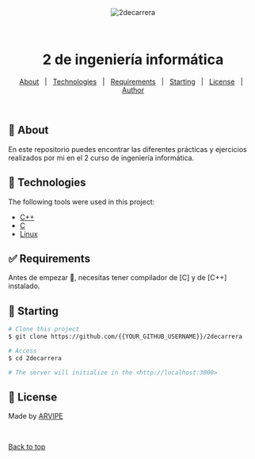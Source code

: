 <div align="center" id="top"> 
  <img src="./.github/app.gif" alt="2decarrera" />

  &#xa0;

  <!-- <a href="https://2decarrera.netlify.app">Demo</a> -->
</div>

<h1 align="center">2 de ingeniería informática</h1>


<!-- Status -->

<!-- <h4 align="center"> 
	🚧  2decarrera 🚀 Under construction...  🚧
</h4> 

<hr> -->

<p align="center">
  <a href="#dart-about">About</a> &#xa0; | &#xa0; 
  <a href="#rocket-technologies">Technologies</a> &#xa0; | &#xa0;
  <a href="#white_check_mark-requirements">Requirements</a> &#xa0; | &#xa0;
  <a href="#checkered_flag-starting">Starting</a> &#xa0; | &#xa0;
  <a href="#memo-license">License</a> &#xa0; | &#xa0;
  <a href="https://github.com/{{YOUR_GITHUB_USERNAME}}" target="_blank">Author</a>
</p>

<br>

## :dart: About ##

En este repositorio puedes encontrar las diferentes prácticas y ejercicios realizados por mi en el 2 curso de ingeniería informática.

## :rocket: Technologies ##

The following tools were used in this project:

- [C++](https://es.wikipedia.org/wiki/C%2B%2B)
- [C](https://es.wikipedia.org/wiki/C_(lenguaje_de_programaci%C3%B3n))
- [Linux](https://es.wikipedia.org/wiki/GNU/Linux)


## :white_check_mark: Requirements ##

Antes de empezar :checkered_flag:, necesitas tener compilador de [C] y de [C++] instalado.

## :checkered_flag: Starting ##

```bash
# Clone this project
$ git clone https://github.com/{{YOUR_GITHUB_USERNAME}}/2decarrera

# Access
$ cd 2decarrera

# The server will initialize in the <http://localhost:3000>
```

## :memo: License ##


Made by <a href="https://github.com/{{YOUR_GITHUB_USERNAME}}" target="_blank">ARVIPE</a>

&#xa0;

<a href="#top">Back to top</a>

